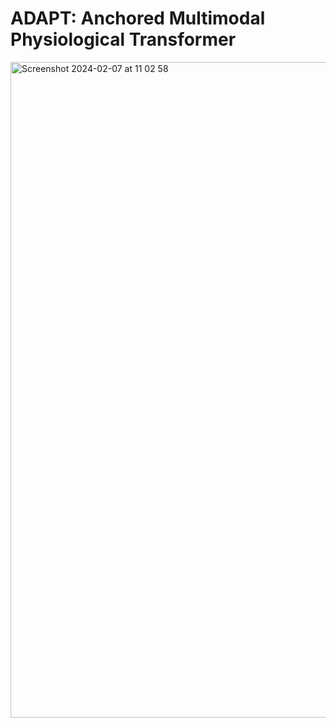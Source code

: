 # ADAPT: Anchored Multimodal Physiological Transformer
<img width="1049" alt="Screenshot 2024-02-07 at 11 02 58" src="https://github.com/jumdc/ADAPT/assets/62952163/15fb6500-94b5-4237-94d5-0670a1b4b8d7">
